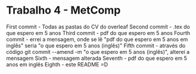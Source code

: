 # Trabalho 4 - MetComp
First commit - Todas as pastas do CV do overleaf
Second commit - .tex do que espero em 5 anos
Third commit - pdf do que espero em 5 anos
Fourth commit - errei a mensagem, onde se lê "pdf do que espero em 5 anos em inglês" seria "o que espero em 5 anos (inglês)"
Fifth commit - através do código git commit --amend -m "o que espero em 5 anos (inglês)", alterei a mensagem
Sixth - mensagem alterada
Seventh - pdf do que espero em 5 anos em inglês
Eighth - este README =D
